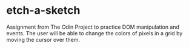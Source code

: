 # etch-a-sketch
Assignment from The Odin Project to practice DOM manipulation and events.
The user will be able to change the colors of pixels in a grid by moving the cursor
over them.